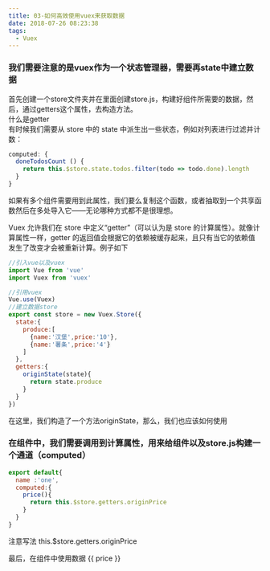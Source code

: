 ```yaml
---
title: 03-如何高效使用vuex来获取数据
date: 2018-07-26 08:23:38
tags:
  - Vuex
---
```


### 我们需要注意的是vuex作为一个状态管理器，需要再state中建立数据

首先创建一个store文件夹并在里面创建store.js，构建好组件所需要的数据，然后，通过getters这个属性，去构造方法。
<br>
什么是getter
<br>
有时候我们需要从 store 中的 state 中派生出一些状态，例如对列表进行过滤并计数：
``` js
computed: {
  doneTodosCount () {
    return this.$store.state.todos.filter(todo => todo.done).length
  }
}
```
如果有多个组件需要用到此属性，我们要么复制这个函数，或者抽取到一个共享函数然后在多处导入它——无论哪种方式都不是很理想。

Vuex 允许我们在 store 中定义“getter”（可以认为是 store 的计算属性）。就像计算属性一样，getter 的返回值会根据它的依赖被缓存起来，且只有当它的依赖值发生了改变才会被重新计算。例子如下

``` js
//引入vue以及vuex
import Vue from 'vue'
import Vuex from 'vuex'

//引用vuex
Vue.use(Vuex)
//建立数据store
export const store = new Vuex.Store({	
  state:{ 
    produce:[ 
      {name:'汉堡',price:'10'},
      {name:'薯条',price:'4'}
    ]
  },
  getters:{ 
    originState(state){ 
      return state.produce
    }
  }
})

```

在这里，我们构造了一个方法originState，那么，我们也应该如何使用
### 在组件中，我们需要调用到计算属性，用来给组件以及store.js构建一个通道（computed）
``` js
export default{ 
  name :'one',
  computed:{  
    price(){  
      return this.$store.getters.originPrice
    }
  } 
}
```

注意写法 this.$store.getters.originPrice

最后，在组件中使用数据
{{ price }}
